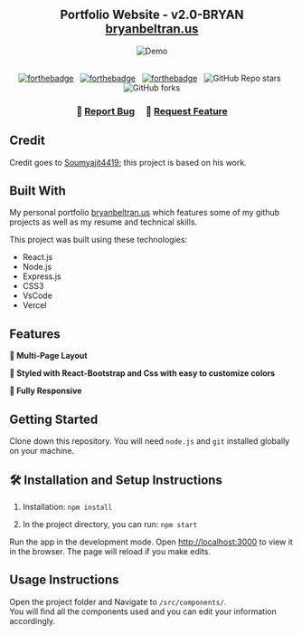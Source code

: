 <h2 align="center">
  Portfolio Website - v2.0-BRYAN<br/>
  <a href="https://bryanbeltran.us/" target="_blank">bryanbeltran.us</a>
</h2>
<div align="center">
  <img alt="Demo" src="./Images/readme-img1.png" />
</div>

<br/>

<center>

[![forthebadge](https://forthebadge.com/images/badges/built-with-love.svg)](https://forthebadge.com) &nbsp;
[![forthebadge](https://forthebadge.com/images/badges/made-with-javascript.svg)](https://forthebadge.com) &nbsp;
[![forthebadge](https://forthebadge.com/images/badges/open-source.svg)](https://forthebadge.com) &nbsp;
![GitHub Repo stars](https://img.shields.io/github/stars/bryanbeltran/Portfolio?color=red&logo=github&style=for-the-badge) &nbsp;
![GitHub forks](https://img.shields.io/github/forks/bryanbeltran/Portfolio?color=red&logo=github&style=for-the-badge)

</center>

<h3 align="center">
    🔹
    <a href="https://github.com/bryanbeltran/Portfolio/issues">Report Bug</a> &nbsp; &nbsp;
    🔹
    <a href="https://github.com/bryanbeltran/Portfolio/issues">Request Feature</a>
</h3>

## Credit
Credit goes to [Soumyajit4419](https://github.com/soumyajit4419/Portfolio); this project is based on his work.

## Built With

My personal portfolio <a href="https://bryanbeltran.us/" target="_blank">bryanbeltran.us</a> which features some of my github projects as well as my resume and technical skills.<br/>

This project was built using these technologies:

- React.js
- Node.js
- Express.js
- CSS3
- VsCode
- Vercel

## Features

**📖 Multi-Page Layout**

**🎨 Styled with React-Bootstrap and Css with easy to customize colors**

**📱 Fully Responsive**

## Getting Started

Clone down this repository. You will need `node.js` and `git` installed globally on your machine.

## 🛠 Installation and Setup Instructions

1. Installation: `npm install`

2. In the project directory, you can run: `npm start`

Run the app in the development mode.
Open [http://localhost:3000](http://localhost:3000) to view it in the browser.
The page will reload if you make edits.

## Usage Instructions

Open the project folder and Navigate to `/src/components/`. <br/>
You will find all the components used and you can edit your information accordingly.